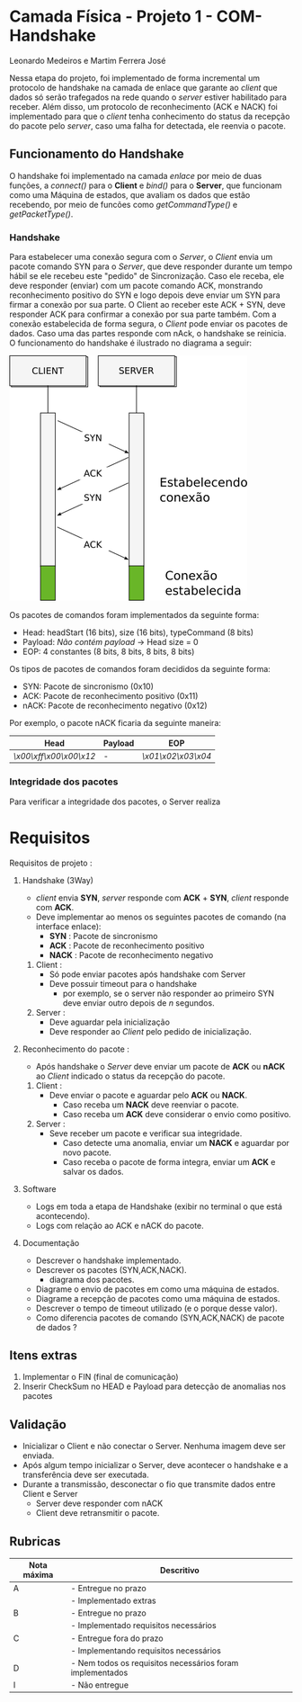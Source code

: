 # Camada Física - Projeto 1 - COM-Handshake
Leonardo Medeiros e Martim Ferrera José

Nessa etapa do projeto, foi implementado de forma incremental um protocolo de handshake na camada de enlace que garante ao *client* que dados só serão trafegados na rede quando o *server* estiver habilitado para receber. Além disso, um protocolo de reconhecimento (ACK e NACK) foi implementado para que o *client* tenha conhecimento do status da recepção do pacote pelo *server*, caso uma falha for detectada, ele reenvia o pacote.

## Funcionamento do Handshake
O handshake foi implementado na camada *enlace* por meio de duas funções, a *connect()* para o **Client** e *bind()* para o **Server**, que funcionam como uma Máquina de estados, que avaliam os dados que estão recebendo, por meio de funcões como *getCommandType()* e *getPacketType()*.


### Handshake
Para estabelecer uma conexão segura com o *Server*, o *Client* envia um pacote comando SYN para o *Server*, que deve responder durante um tempo hábil se ele recebeu este "pedido" de Sincronização. Caso ele receba, ele deve responder (enviar) com um pacote comando ACK, monstrando reconhecimento positivo do SYN e logo depois deve enviar um SYN para firmar a conexão por sua parte. O Client ao receber este ACK + SYN, deve responder ACK para confirmar a conexão por sua parte também. Com a conexão estabelecida de forma segura, o *Client* pode enviar os pacotes de dados. Caso uma das partes responde com nAck, o handshake se reinicia. O funcionamento do handshake é ilustrado no diagrama a seguir:

![Diagrama do Handshake](doc/diagrama_handshake.png)

Os pacotes de comandos foram implementados da seguinte forma:
- Head: headStart (16 bits), size (16 bits), typeCommand (8 bits)
- Payload: *Não contém payload* -> Head size = 0
- EOP: 4 constantes (8 bits, 8 bits, 8 bits, 8 bits)

Os tipos de pacotes de comandos foram decididos da seguinte forma:
- SYN: Pacote de sincronismo (0x10)
- ACK: Pacote de reconhecimento positivo (0x11)
- nACK: Pacote de reconhecimento negativo (0x12)

Por exemplo, o pacote nACK ficaria da seguinte maneira:

| Head | Payload | EOP |
| ------------- | ------------- | ------------- |
| *\x00\xff\x00\x00\x12*  | - | *\x01\x02\x03\x04* |


### Integridade dos pacotes
Para verificar a integridade dos pacotes, o Server realiza 



# Requisitos

Requisitos de projeto :

1. Handshake (3Way)
    - *client* envia **SYN**, *server* responde com **ACK** + **SYN**, *client* responde com **ACK**.
    - Deve implementar ao menos os seguintes pacotes de comando (na interface enlace):
        - **SYN**  : Pacote de sincronismo 
        - **ACK**  : Pacote de reconhecimento positivo
        - **NACK** : Pacote de reconhecimento negativo
    1. Client :
        - Só pode enviar pacotes após handshake com Server
        - Deve possuir timeout para o handshake 
            - por exemplo, se o server não responder ao primeiro SYN deve enviar outro depois de *n* segundos.
    1. Server :
        - Deve aguardar pela inicialização 
        - Deve responder ao *Client* pelo pedido de inicialização.
1. Reconhecimento do pacote :
    - Após handshake o *Server* deve enviar um pacote de **ACK** ou **nACK** ao *Client* indicado o status da recepção do pacote.
    1. Client :
        - Deve enviar o pacote e aguardar pelo **ACK** ou **NACK**.
            - Caso receba um **NACK** deve reenviar o pacote.
            - Caso receba um **ACK** deve considerar o envio como positivo.
    1. Server :
        - Seve receber um pacote e verificar sua integridade.
            - Caso detecte uma anomalia, enviar um **NACK** e aguardar por novo pacote.
            - Caso receba o pacote de forma integra, enviar um **ACK** e salvar os dados.
1. Software
    - Logs em toda a etapa de Handshake (exibir no terminal o que está acontecendo).
    - Logs com relação ao ACK e nACK do pacote.

1. Documentação
    - Descrever o handshake implementado.
    - Descrever os pacotes (SYN,ACK,NACK).
        - diagrama dos pacotes.
    - Diagrame o envio de pacotes em como uma máquina de estados.
    - Diagrame a recepção de pacotes como uma máquina de estados.
    - Descrever o tempo de timeout utilizado (e o porque desse valor).
    - Como diferencia pacotes de comando (SYN,ACK,NACK) de pacote de dados ?
    
## Itens extras

1. Implementar o FIN (final de comunicação)
1. Inserir CheckSum no HEAD e Payload para detecção de anomalias nos pacotes

## Validação

- Inicializar o Client e não conectar o Server. Nenhuma imagem deve ser enviada.
- Após algum tempo inicializar o Server, deve acontecer o handshake e a transferência deve ser executada.
- Durante a transmissão, desconectar o fio que transmite dados entre Client e Server
    - Server deve responder com nACK
    - Client deve retransmitir o pacote.


## Rubricas

| Nota máxima | Descritivo                                                |
|-------------|-----------------------------------------------------------|
| A           | - Entregue no prazo                                       |
|             | - Implementado extras                                     |
| B           | - Entregue no prazo                                       |
|             | - Implementado requisitos necessários                     |
| C           | - Entregue fora do prazo                                  |
|             | - Implementando requisitos necessários                    |
| D           | - Nem todos os requisitos necessários foram implementados |
| I           | - Não entregue                                            |



